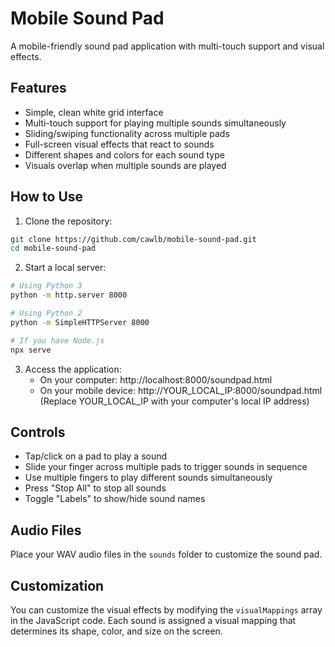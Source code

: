 # Mobile Sound Pad

A mobile-friendly sound pad application with multi-touch support and visual effects.

## Features

- Simple, clean white grid interface
- Multi-touch support for playing multiple sounds simultaneously
- Sliding/swiping functionality across multiple pads
- Full-screen visual effects that react to sounds
- Different shapes and colors for each sound type
- Visuals overlap when multiple sounds are played

## How to Use

1. Clone the repository:
```bash
git clone https://github.com/cawlb/mobile-sound-pad.git
cd mobile-sound-pad
```

2. Start a local server:
```bash
# Using Python 3
python -m http.server 8000

# Using Python 2
python -m SimpleHTTPServer 8000

# If you have Node.js
npx serve
```

3. Access the application:
   - On your computer: http://localhost:8000/soundpad.html
   - On your mobile device: http://YOUR_LOCAL_IP:8000/soundpad.html
     (Replace YOUR_LOCAL_IP with your computer's local IP address)

## Controls

- Tap/click on a pad to play a sound
- Slide your finger across multiple pads to trigger sounds in sequence
- Use multiple fingers to play different sounds simultaneously
- Press "Stop All" to stop all sounds
- Toggle "Labels" to show/hide sound names

## Audio Files

Place your WAV audio files in the `sounds` folder to customize the sound pad.

## Customization

You can customize the visual effects by modifying the `visualMappings` array in the JavaScript code. Each sound is assigned a visual mapping that determines its shape, color, and size on the screen.